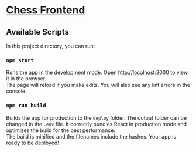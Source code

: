 # [Chess Frontend](https://chess.mohammadanwar.dev)

## Available Scripts
In this project directory, you can run:
### `npm start`

Runs the app in the development mode.
Open [http://localhost:3000](http://localhost:3000) to view it in the browser.<br />
The page will reload if you make edits.
You will also see any lint errors in the console.

### `npm run build`

Builds the app for production to the `deploy` folder. The output folder can be changed in the `.env` file.
It correctly bundles React in production mode and optimizes the build for the best performance.<br />
The build is minified and the filenames include the hashes.
Your app is ready to be deployed!